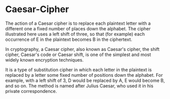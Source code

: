 # Caesar-Cipher

The action of a Caesar cipher is to replace each plaintext letter with a different one a fixed number of places down the alphabet. The cipher illustrated here uses
a left shift of three, so that (for example) each occurrence of E in the plaintext becomes B in the ciphertext.

In cryptography, a Caesar cipher, also known as Caesar's cipher, the shift cipher, Caesar's code or Caesar shift, is one of the simplest and most widely known
encryption techniques. 

It is a type of substitution cipher in which each letter in the plaintext is replaced by a letter some fixed number of positions down the
alphabet. For example, with a left shift of 3, D would be replaced by A, E would become B, and so on. The method is named after Julius Caesar, who used it in his
private correspondence. 
